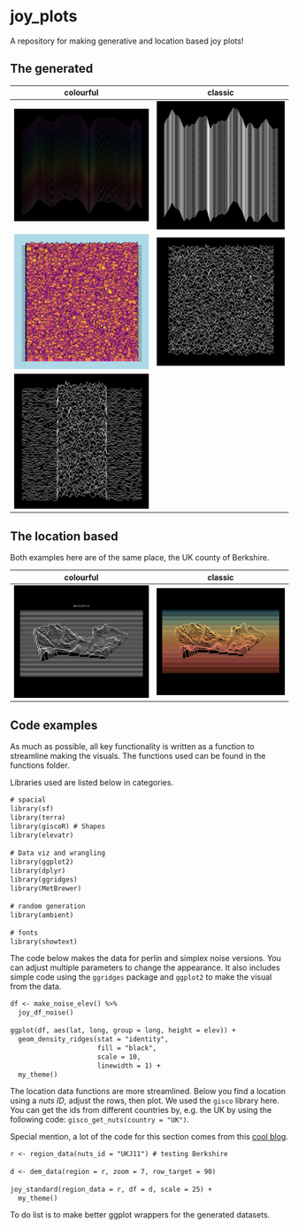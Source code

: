# joy_plots
A repository for making generative and location based joy plots! 

## The generated


colourful | classic
:--------:|:--------:
![Using simplex noise to make elevation, with colours](outputs/simplex_joy_1.png) | ![Using perlin noise to generate elevation](outputs/perlin_joy_1.png) 
![colourful style of joy plot](outputs/colourful_1.png) | ![classic style of joy plot](outputs/classic_1.png)
![Trying to replicate Joy Division album](outputs/classic_2.png) |

## The location based

Both examples here are of the same place, the UK county of Berkshire. 

colourful | classic
:--------:|:--------:
![colourful style of joy plot](outputs/berkshire_bw.png) | ![classic style of joy plot](outputs/berkshire_colour.png)


## Code examples

As much as possible, all key functionality is written as a function to streamline making the visuals. The functions used can be found in the functions folder.

Libraries used are listed below in categories. 

```
# spacial
library(sf)
library(terra)
library(giscoR) # Shapes
library(elevatr)

# Data viz and wrangling
library(ggplot2)
library(dplyr)
library(ggridges)
library(MetBrewer)

# random generation
library(ambient)

# fonts
library(showtext)
```

The code below makes the data for perlin and simplex noise versions. You can adjust multiple parameters to change the appearance.
It also includes simple code using the `ggridges` package and `ggplot2` to make the visual from the data. 

```
df <- make_noise_elev() %>%
  joy_df_noise()
  
ggplot(df, aes(lat, long, group = long, height = elev)) +
  geom_density_ridges(stat = "identity",
                      fill = "black",
                      scale = 10,
                      linewidth = 1) +
  my_theme()
```

The location data functions are more streamlined. Below you find a location using a *nuts ID*, adjust the rows, then plot. 
We used the `gisco` library here. You can get the ids from different countries by, e.g. the UK by using the following code: `gisco_get_nuts(country = "UK")`.

Special mention, a lot of the code for this section comes from this [cool blog](https://dieghernan.github.io/202205_Unknown-pleasures-R/). 

```
r <- region_data(nuts_id = "UKJ11") # testing Berkshire

d <- dem_data(region = r, zoom = 7, row_target = 90)

joy_standard(region_data = r, df = d, scale = 25) +
  my_theme()
```

To do list is to make better ggplot wrappers for the generated datasets. 
